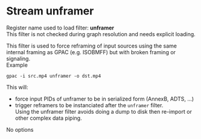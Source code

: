 <!-- automatically generated - do not edit, patch gpac/applications/gpac/gpac.c -->

# Stream unframer  
  
Register name used to load filter: __unframer__  
This filter is not checked during graph resolution and needs explicit loading.  
  
This filter is used to force reframing of input sources using the same internal framing as GPAC (e.g. ISOBMFF) but with broken framing or signaling.  
Example
```
gpac -i src.mp4 unframer -o dst.mp4
```  
This will:  
- force input PIDs of unframer to be in serialized form (AnnexB, ADTS, ...)  
- trigger reframers to be instanciated after the `unframer` filter.  
Using the unframer filter avoids doing a dump to disk then re-import or other complex data piping.  
  
No options  
  
